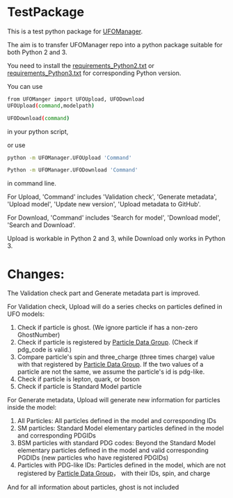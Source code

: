 # TestPackage

This is a test python package for [UFOManager](https://github.com/Neubauer-Group/UFOManager).

The aim is to transfer UFOManager repo into a python package suitable for both Python 2 and 3.

You need to install the [requirements_Python2.txt](https://github.com/ThanosWang/TestPackage/blob/main/requirements_Python2.txt) or [requirements_Python3.txt](https://github.com/ThanosWang/TestPackage/blob/main/requirements_Python3.txt) for corresponding Python version.

You can use
```bash
from UFOManger import UFOUpload, UFODownload
UFOUpload(command,modelpath)

UFODownload(command)
```
in your python script,

or use
```bash
python -m UFOManager.UFOUpload 'Command'

Python -m UFOManager.UFODownload 'Command'
```
in command line.

For Upload, 'Command' includes 'Validation check', 'Generate metadata', 'Upload model', 'Update new version', 'Upload metadata to GitHub'.

For Download, 'Command' includes 'Search for model', 'Download model', 'Search and Download'.

Upload is workable in Python 2 and 3, while Download only works in Python 3.

# Changes:
The Validation check part and Generate metadata part is improved.

For Validation check, Upload will do a series checks on particles defined in UFO models:
1. Check if particle is ghost. (We ignore particle if has a non-zero GhostNumber)
2. Check if particle is registered by [Particle Data Group](https://pdg.lbl.gov/). (Check if pdg_code is valid.)
3. Compare particle's spin and three_charge (three times charge) value with that registered by [Particle Data Group](https://pdg.lbl.gov/). If the two values of a particle are not the same, we assume the particle's id is pdg-like.
4. Check if particle is lepton, quark, or boson
5. Check if particle is Standard Model particle

For Generate metadata, Upload will generate new information for particles inside the model:
1. All Particles: All particles defined in the model and corresponding IDs 
2. SM particles: Standard Model elementary particles defined in the model and corresponding PDGIDs
3. BSM particles with standard PDG codes: Beyond the Standard Model elementary particles defined in the model and valid corresponding PGDIDs (new particles who have registered PDGIDs)
4. Particles with PDG-like IDs: Particles defined in the model, which are not registered by [Particle Data Group](https://pdg.lbl.gov/)， with their IDs, spin, and charge

And for all information about particles, ghost is not included
